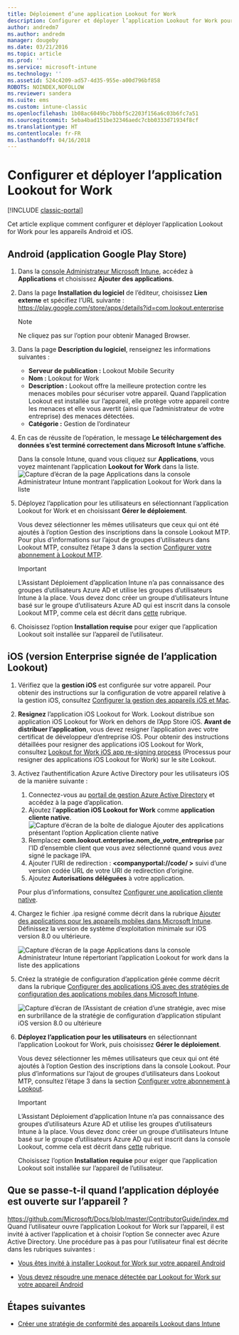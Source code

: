 ```yaml
---
title: Déploiement d’une application Lookout for Work
description: Configurer et déployer l’application Lookout for Work pour Android.
author: andredm7
ms.author: andredm
manager: dougeby
ms.date: 03/21/2016
ms.topic: article
ms.prod: ''
ms.service: microsoft-intune
ms.technology: ''
ms.assetid: 524c4209-ad57-4d35-955e-a00d796bf858
ROBOTS: NOINDEX,NOFOLLOW
ms.reviewer: sandera
ms.suite: ems
ms.custom: intune-classic
ms.openlocfilehash: 1b08ac6049bc7bbbf5c2203f156a6c03b6fc7a51
ms.sourcegitcommit: 5eba4bad151be32346aedc7cbb0333d71934f8cf
ms.translationtype: HT
ms.contentlocale: fr-FR
ms.lasthandoff: 04/16/2018
---
```

# <a name="configure-and-deploy-lookout-for-work-app"></a>Configurer et déployer l’application Lookout for Work

[!INCLUDE [classic-portal](../includes/classic-portal.md)]

Cet article explique comment configurer et déployer l’application Lookout for Work pour les appareils Android et iOS.

## <a name="android-google-play-store-app"></a>Android (application Google Play Store)

1. Dans la [console Administrateur Microsoft Intune](https://manage.microsoft.com), accédez à **Applications** et choisissez **Ajouter des applications**.
2. Dans la page **Installation du logiciel** de l’éditeur, choisissez **Lien externe** et spécifiez l’URL suivante :  https://play.google.com/store/apps/details?id=com.lookout.enterprise
   >[!NOTE]
   >Ne cliquez pas sur l’option pour obtenir Managed Browser.

3. Dans la page **Description du logiciel**, renseignez les informations suivantes :
   * **Serveur de publication :** Lookout Mobile Security
   * **Nom :** Lookout for Work
   * **Description :** Lookout offre la meilleure protection contre les menaces mobiles pour sécuriser votre appareil. Quand l’application Lookout est installée sur l’appareil, elle protège votre appareil contre les menaces et elle vous avertit (ainsi que l’administrateur de votre entreprise) des menaces détectées.
   * **Catégorie :** Gestion de l’ordinateur

4. En cas de réussite de l’opération, le message **Le téléchargement des données s’est terminé correctement dans Microsoft Intune s’affiche**.

   Dans la console Intune, quand vous cliquez sur **Applications**, vous voyez maintenant l’application **Lookout for Work** dans la liste. ![Capture d’écran de la page Applications dans la console Administrateur Intune montrant l’application Lookout for Work dans la liste](../media/mtp/lookout-app-listed-intune-console.png)

5. Déployez l’application pour les utilisateurs en sélectionnant l’application Lookout for Work et en choisissant **Gérer le déploiement**.

   Vous devez sélectionner les mêmes utilisateurs que ceux qui ont été ajoutés à l’option Gestion des inscriptions dans la console Lookout MTP.  Pour plus d’informations sur l’ajout de groupes d’utilisateurs dans Lookout MTP, consultez l’étape 3 dans la section [Configurer votre abonnement à Lookout MTP](configure-deploy-lookout-for-work-app.md).

   >[!IMPORTANT]
   > L’Assistant Déploiement d’application Intune n’a pas connaissance des groupes d’utilisateurs Azure AD et utilise les groupes d’utilisateurs Intune à la place. Vous devez donc créer un groupe d’utilisateurs Intune basé sur le groupe d’utilisateurs Azure AD qui est inscrit dans la console Lookout MTP, comme cela est décrit dans [cette](plan-your-user-and-device-groups.md) rubrique.

6. Choisissez l’option **Installation requise** pour exiger que l’application Lookout soit installée sur l’appareil de l’utilisateur.

## <a name="ios-enterprise-signed-version-of-lookout-app"></a>iOS (version Enterprise signée de l’application Lookout)

1. Vérifiez que la **gestion iOS** est configurée sur votre appareil. Pour obtenir des instructions sur la configuration de votre appareil relative à la gestion iOS, consultez [Configurer la gestion des appareils iOS et Mac](set-up-ios-and-mac-management-with-microsoft-intune.md).

2. **Resignez** l’application iOS Lookout for Work. Lookout distribue son application iOS Lookout for Work en dehors de l’App Store iOS. **Avant de distribuer l’application**, vous devez resigner l’application avec votre certificat de développeur d’entreprise iOS. Pour obtenir des instructions détaillées pour resigner des applications iOS Lookout for Work, consultez [Lookout for Work iOS app re-signing process](https://personal.support.lookout.com/hc/articles/114094038714) (Processus pour resigner des applications iOS Lookout for Work) sur le site Lookout.

3. Activez l’authentification Azure Active Directory pour les utilisateurs iOS de la manière suivante :
   1.  Connectez-vous au [portail de gestion Azure Active Directory](https://manage.windowsazure.com) et accédez à la page d’application.
   2.  Ajoutez l’**application iOS Lookout for Work**  comme **application cliente native**.
   ![Capture d’écran de la boîte de dialogue Ajouter des applications présentant l’option Application cliente native](../media/mtp/aad-add-app.png)
   3. Remplacez **com.lookout.enterprise.nom_de_votre_entreprise** par l’ID d’ensemble client que vous avez sélectionné quand vous avez signé le package IPA.
   4.  Ajouter l’URI de redirection : **&lt;companyportal://code/ >** suivi d’une version codée URL de votre URI de redirection d’origine.
   5.  Ajoutez **Autorisations déléguées** à votre application.

   Pour plus d’informations, consultez [Configurer une application cliente native](https://azure.microsoft.com/documentation/articles/app-service-mobile-how-to-configure-active-directory-authentication/#optional-configure-a-native-client-application).

4. Chargez le fichier .ipa resigné comme décrit dans la rubrique [Ajouter des applications pour les appareils mobiles dans Microsoft Intune](/intune-classic/deploy-use/add-apps-for-mobile-devices-in-microsoft-intune). Définissez la version de système d’exploitation minimale sur iOS version 8.0 ou ultérieure.

   ![Capture d’écran de la page Applications dans la console Administrateur Intune répertoriant l’application Lookout for work dans la liste des applications](../media/mtp/ios-app-uploaded-intune.png)

5. Créez la stratégie de configuration d’application gérée comme décrit dans la rubrique [Configurer des applications iOS avec des stratégies de configuration des applications mobiles dans Microsoft Intune](/intune-classic/deploy-use/configure-ios-apps-with-mobile-app-configuration-policies-in-microsoft-intune).

   ![Capture d’écran de l’Assistant de création d’une stratégie, avec mise en surbrillance de la stratégie de configuration d’application stipulant iOS version 8.0 ou ultérieure](../media/mtp/ios-app-config.png)

6. **Déployez l’application pour les utilisateurs** en sélectionnant l’application Lookout for Work, puis choisissez **Gérer le déploiement**.

   Vous devez sélectionner les mêmes utilisateurs que ceux qui ont été ajoutés à l’option Gestion des inscriptions dans la console Lookout.  Pour plus d’informations sur l’ajout de groupes d’utilisateurs dans Lookout MTP, consultez l’étape 3 dans la section [Configurer votre abonnement à Lookout](https://docs.microsoft.com/sccm/protect/deploy-use/configure-and-deploy-lookout-for-work-apps).

   >[!IMPORTANT]
   > L’Assistant Déploiement d’application Intune n’a pas connaissance des groupes d’utilisateurs Azure AD et utilise les groupes d’utilisateurs Intune à la place. Vous devez donc créer un groupe d’utilisateurs Intune basé sur le groupe d’utilisateurs Azure AD qui est inscrit dans la console Lookout, comme cela est décrit dans [cette](plan-your-user-and-device-groups.md) rubrique.

   Choisissez l’option **Installation requise** pour exiger que l’application Lookout soit installée sur l’appareil de l’utilisateur.

## <a name="what-happens-when-the-deployed-app-is-opened-on-the-device"></a>Que se passe-t-il quand l’application déployée est ouverte sur l’appareil ?
https://github.com/Microsoft/Docs/blob/master/ContributorGuide/index.md Quand l’utilisateur ouvre l’application Lookout for Work sur l’appareil, il est invité à activer l’application et à choisir l’option Se connecter avec Azure Active Directory. Une procédure pas à pas pour l’utilisateur final est décrite dans les rubriques suivantes :

* [Vous êtes invité à installer Lookout for Work sur votre appareil Android](https://docs.microsoft.com/intune-user-help/you-are-prompted-to-install-lookout-for-work-android)

* [Vous devez résoudre une menace détectée par Lookout for Work sur votre appareil Android](https://docs.microsoft.com/intune-user-help/you-need-to-resolve-a-threat-found-by-lookout-for-work-android)

## <a name="next-steps"></a>Étapes suivantes
* [Créer une stratégie de conformité des appareils Lookout dans Intune](https://docs.microsoft.com/sccm/protect/deploy-use/enable-device-threat-protection-rule-compliance-policy)
